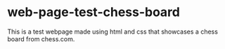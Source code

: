 # web-page-test-chess-board
This is a test webpage made using html and css that showcases a chess board from chess.com.
